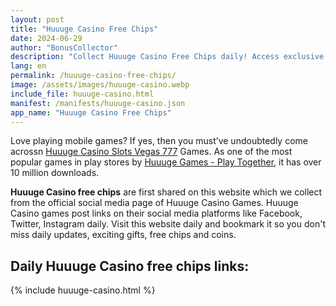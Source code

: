 ```yaml
---
layout: post
title: "Huuuge Casino Free Chips"
date: 2024-06-29
author: "BonusCollector"
description: "Collect Huuuge Casino Free Chips daily! Access exclusive links for free chips for Huuuge Casino and boost your gameplay with new rewards every day."
lang: en
permalink: /huuuge-casino-free-chips/
image: /assets/images/huuuge-casino.webp
include_file: huuuge-casino.html
manifest: /manifests/huuuge-casino.json
app_name: "Huuuge Casino Free Chips"
---
```


Love playing mobile games? If yes, then you must’ve undoubtedly come acrossn [Huuuge Casino Slots Vegas 777](https://huuugecasino.com/) Games. As one of the most popular games in play stores by [Huuuge Games - Play Together](https://play.google.com/store/apps/dev?id=8992197787187790047), it has over 10 million downloads.

**Huuuge Casino free chips** are first shared on this website which we collect from the official social media page of Huuuge Casino Games. Huuuge Casino games post links on their social media platforms like Facebook, Twitter, Instagram daily. Visit this website daily and bookmark it so you don't miss daily updates, exciting gifts, free chips and coins.

## Daily Huuuge Casino free chips links:

{% include huuuge-casino.html %}